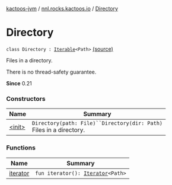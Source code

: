 [kactoos-jvm](../../index.md) / [nnl.rocks.kactoos.io](../index.md) / [Directory](.)

# Directory

`class Directory : `[`Iterable`](https://kotlinlang.org/api/latest/jvm/stdlib/kotlin.collections/-iterable/index.html)`<Path>` [(source)](https://github.com/neonailol/kactoos/blob/master/kactoos-jvm/src/main/kotlin/nnl/rocks/kactoos/io/Directory.kt#L19)

Files in a directory.

There is no thread-safety guarantee.

**Since**
0.21

### Constructors

| Name | Summary |
|---|---|
| [&lt;init&gt;](-init-.md) | `Directory(path: File)``Directory(dir: Path)`<br>Files in a directory. |

### Functions

| Name | Summary |
|---|---|
| [iterator](iterator.md) | `fun iterator(): `[`Iterator`](https://kotlinlang.org/api/latest/jvm/stdlib/kotlin.collections/-iterator/index.html)`<Path>` |
